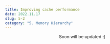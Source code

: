 ```yaml
---
title: Improving cache performance
date: 2022.11.17
slug: 5-2
category: "5. Memory Hierarchy"
---
```


<center>
Soon will be updated :)
</center>